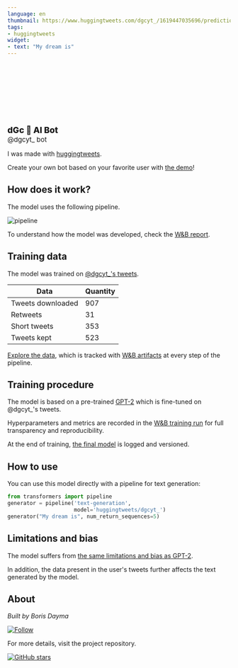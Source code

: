 ```yaml
---
language: en
thumbnail: https://www.huggingtweets.com/dgcyt_/1619447035696/predictions.png
tags:
- huggingtweets
widget:
- text: "My dream is"
---
```


<div>
<div style="width: 132px; height:132px; border-radius: 50%; background-size: cover; background-image: url('https://pbs.twimg.com/profile_images/1379969696028581890/nIzf87ii_400x400.jpg')">
</div>
<div style="margin-top: 8px; font-size: 19px; font-weight: 800">dGc 🤖 AI Bot </div>
<div style="font-size: 15px">@dgcyt_ bot</div>
</div>

I was made with [huggingtweets](https://github.com/borisdayma/huggingtweets).

Create your own bot based on your favorite user with [the demo](https://colab.research.google.com/github/borisdayma/huggingtweets/blob/master/huggingtweets-demo.ipynb)!

## How does it work?

The model uses the following pipeline.

![pipeline](https://github.com/borisdayma/huggingtweets/blob/master/img/pipeline.png?raw=true)

To understand how the model was developed, check the [W&B report](https://wandb.ai/wandb/huggingtweets/reports/HuggingTweets-Train-a-Model-to-Generate-Tweets--VmlldzoxMTY5MjI).

## Training data

The model was trained on [@dgcyt_'s tweets](https://twitter.com/dgcyt_).

| Data | Quantity |
| --- | --- |
| Tweets downloaded | 907 |
| Retweets | 31 |
| Short tweets | 353 |
| Tweets kept | 523 |

[Explore the data](https://wandb.ai/wandb/huggingtweets/runs/2172uj60/artifacts), which is tracked with [W&B artifacts](https://docs.wandb.com/artifacts) at every step of the pipeline.

## Training procedure

The model is based on a pre-trained [GPT-2](https://huggingface.co/gpt2) which is fine-tuned on @dgcyt_'s tweets.

Hyperparameters and metrics are recorded in the [W&B training run](https://wandb.ai/wandb/huggingtweets/runs/3goormmx) for full transparency and reproducibility.

At the end of training, [the final model](https://wandb.ai/wandb/huggingtweets/runs/3goormmx/artifacts) is logged and versioned.

## How to use

You can use this model directly with a pipeline for text generation:

```python
from transformers import pipeline
generator = pipeline('text-generation',
                     model='huggingtweets/dgcyt_')
generator("My dream is", num_return_sequences=5)
```

## Limitations and bias

The model suffers from [the same limitations and bias as GPT-2](https://huggingface.co/gpt2#limitations-and-bias).

In addition, the data present in the user's tweets further affects the text generated by the model.

## About

*Built by Boris Dayma*

[![Follow](https://img.shields.io/twitter/follow/borisdayma?style=social)](https://twitter.com/intent/follow?screen_name=borisdayma)

For more details, visit the project repository.

[![GitHub stars](https://img.shields.io/github/stars/borisdayma/huggingtweets?style=social)](https://github.com/borisdayma/huggingtweets)
